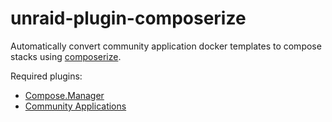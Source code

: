 # unraid-plugin-composerize

Automatically convert community application docker templates to compose stacks
using [composerize](https://github.com/magicmark/composerize).

Required plugins:

- [Compose.Manager](https://forums.unraid.net/topic/114415-plugin-docker-compose-manager/)
- [Community Applications](https://forums.unraid.net/topic/38582-plug-in-community-applications/)